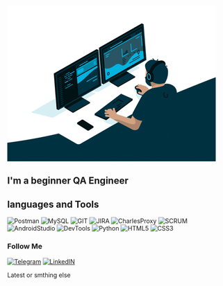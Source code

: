 ![Header](https://github.com/aleks-feedback/aleks-feedback/blob/main/assets/68747470733a2f2f6d656469612e67697068792e636f6d2f6d656469612f645765734263544c61766b5a754733354d492f67697068792e676966.gif) 

## I'm a beginner QA Engineer 

## languages and Tools
![Postman](https://img.shields.io/badge/Postman-090909?style=plastic&logo=Postman&logoColor=FF6C38)
![MySQL](https://img.shields.io/badge/MySQL-090909?style=plastic&logo=MySQL&logoColor=196A6C)
![GIT](https://img.shields.io/badge/GIT-090909?style=plastic&logo=GIT&logoColor=FF6C38)
![JIRA](https://img.shields.io/badge/JIRA-090909?style=plastic&logo=JIRA&logoColor=2643CC)
![CharlesProxy](https://img.shields.io/badge/CharlesProxy-090909?style=plastic&logo=CharlesProxy&logoColor=FF6C38)
![SCRUM](https://img.shields.io/badge/SCRUM-090909?style=plastic&logo=SCRUM&logoColor=FF6C38)
![AndroidStudio](https://img.shields.io/badge/AndroidStudio-090909?style=plastic&logo=AndroidStudio&logoColor=2DD827)
![DevTools](https://img.shields.io/badge/DevTools-090909?style=plastic&logo=DEVTOOLS&logoColor=FF6C38)
![Python](https://img.shields.io/badge/Python-090909?style=plastic&logo=Python&logoColor=D8D527)
![HTML5](https://img.shields.io/badge/HTML5-090909?style=plastic&logo=HTML5&logoColor=E44D26)
![CSS3](https://img.shields.io/badge/CSS3-090909?style=plastic&logo=CSS3&logoColor=1572B6)


### Follow Me
[![Telegram](https://img.shields.io/badge/Telegram-090909?style=plastic&logo=Telegram&logoColor=1572B6)](https://t.me/zinger_hzan)
[![LinkedIN](https://img.shields.io/badge/LinkedIn-090909?style=plastic&logo=LinkedIn&logoColor=1572B6)](https://www.linkedin.com/in/aleksei-fedotov-6390ba265/)

Latest or smthing else